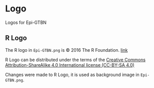 # Logo

Logos for Epi-GTBN

## R Logo

The R logo in `Epi-GTBN.png` is © 2016 The R Foundation. [link](https://www.r-project.org/logo/)

R Logo can be distributed under the terms of the [Creative Commons Attribution-ShareAlike 4.0 International license (CC-BY-SA 4.0)](https://creativecommons.org/licenses/by-sa/4.0/)

Changes were made to R Logo, it is used as background image in `Epi-GTBN.png`.
